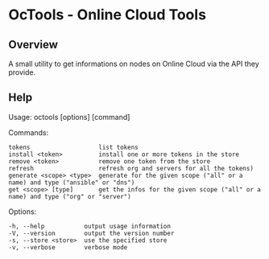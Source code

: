 # OcTools - Online Cloud Tools

## Overview

A small utility to get informations on nodes on Online Cloud via the API they provide.

## Help

  Usage: octools \[options\] \[command\]

  Commands:

    tokens                   list tokens
    install <token>          install one or more tokens in the store
    remove <token>           remove one token from the store
    refresh                  refresh org and servers for all the tokens)
    generate <scope> <type>  generate for the given scope ("all" or a name) and type ("ansible" or "dns")
    get <scope> [type]       get the infos for the given scope ("all" or a name) and type ("org" or "server")

  Options:

    -h, --help           output usage information
    -V, --version        output the version number
    -s, --store <store>  use the specified store
    -v, --verbose        verbose mode


